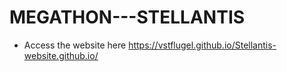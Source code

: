 # MEGATHON---STELLANTIS


* Access the website here https://vstflugel.github.io/Stellantis-website.github.io/
